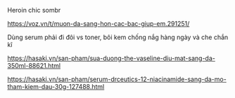 Heroin chic
sombr

https://voz.vn/t/muon-da-sang-hon-cac-bac-giup-em.291251/

Dùng serum phải đi đôi vs toner, bôi kem chống nắg hàng ngày và che chắn kĩ

https://hasaki.vn/san-pham/sua-duong-the-vaseline-diu-mat-sang-da-350ml-88621.html

https://hasaki.vn/san-pham/serum-drceutics-12-niacinamide-sang-da-mo-tham-kiem-dau-30g-127488.html